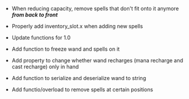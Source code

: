 - When reducing capacity, remove spells that don't fit onto it anymore ***from back to front***
- Properly add inventory_slot.x when adding new spells

- Update functions for 1.0
- Add function to freeze wand and spells on it
- Add property to change whether wand recharges (mana recharge and cast recharge) only in hand
- Add function to serialize and deserialize wand to string
- Add functio/overload to remove spells at certain positions